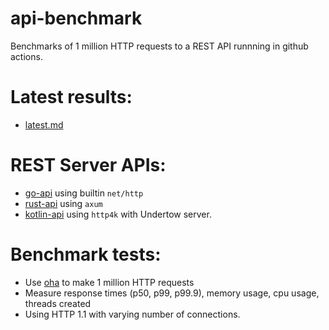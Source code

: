 # api-benchmark

Benchmarks of 1 million HTTP requests to a REST API runnning in github actions.

# Latest results:
* [latest.md](https://github.com/aaronriekenberg/api-benchmark/blob/main/results/latest.md)

# REST Server APIs:
* [go-api](https://github.com/aaronriekenberg/api-benchmark/tree/main/go-api) using builtin `net/http`
* [rust-api](https://github.com/aaronriekenberg/api-benchmark/tree/main/rust-api) using `axum`
* [kotlin-api](https://github.com/aaronriekenberg/api-benchmark/tree/main/kotlin-api) using `http4k` with Undertow server.

# Benchmark tests:
* Use [oha](https://crates.io/crates/oha) to make 1 million HTTP requests
* Measure response times (p50, p99, p99.9), memory usage, cpu usage, threads created
* Using HTTP 1.1 with varying number of connections.
